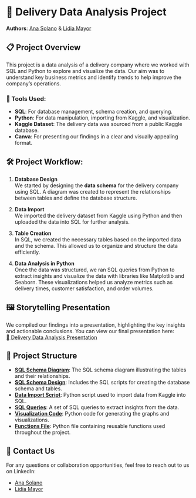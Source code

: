 # 🚚 Delivery Data Analysis Project

**Authors**: [Ana Solano](https://www.linkedin.com/in/ana-nofuentes-solano-654026a3/) & [Lidia Mayor](https://www.linkedin.com/in/lidia-mayor-sanjuan-3b350930b/)

## 📋 Project Overview

This project is a data analysis of a delivery company where we worked with SQL and Python to explore and visualize the data. Our aim was to understand key business metrics and identify trends to help improve the company’s operations.

### 🔧 Tools Used:
- **SQL**: For database management, schema creation, and querying.
- **Python**: For data manipulation, importing from Kaggle, and visualization.
- **Kaggle Dataset**: The delivery data was sourced from a public Kaggle database.
- **Canva**: For presenting our findings in a clear and visually appealing format.


## 🛠️ Project Workflow:

1. **Database Design**  
   We started by designing the **data schema** for the delivery company using SQL. A diagram was created to represent the relationships between tables and define the database structure.

2. **Data Import**  
   We imported the delivery dataset from Kaggle using Python and then uploaded the data into SQL for further analysis.

3. **Table Creation**  
   In SQL, we created the necessary tables based on the imported data and the schema. This allowed us to organize and structure the data efficiently.

4. **Data Analysis in Python**  
   Once the data was structured, we ran SQL queries from Python to extract insights and visualize the data with libraries like Matplotlib and Seaborn. These visualizations helped us analyze metrics such as delivery times, customer satisfaction, and order volumes.


## 🖼️ Storytelling Presentation

We compiled our findings into a presentation, highlighting the key insights and actionable conclusions. You can view our final presentation here:  
[📑 Delivery Data Analysis Presentation](https://www.canva.com/design/DAGROqHXPkc/TeP55Ue0gedK7ltgK876Ug/view?utm_content=DAGROqHXPkc&utm_campaign=designshare&utm_medium=link&utm_source=editor)


## 📂 Project Structure
- [**SQL Schema Diagram**](https://github.com/lidiamayor/delivery-study-sql-minproject/blob/main/SQL/diagram.mwb): The SQL schema diagram illustrating the tables and their relationships.
- [**SQL Schema Design**](https://github.com/lidiamayor/delivery-study-sql-minproject/blob/main/SQL/delivery_schema.sql): Includes the SQL scripts for creating the database schema and tables.
- [**Data Import Script**](https://github.com/lidiamayor/delivery-study-sql-minproject/blob/main/python-sql.py): Python script used to import data from Kaggle into SQL.
- [**SQL Queries**](https://github.com/lidiamayor/delivery-study-sql-minproject/blob/main/SQL/queries.sql): A set of SQL queries to extract insights from the data.
- [**Visualization Code**](https://github.com/lidiamayor/delivery-study-sql-minproject/blob/main/main.ipynb): Python code for generating the graphs and visualizations.
- [**Functions File**](https://github.com/lidiamayor/delivery-study-sql-minproject/blob/main/functions.py): Python file containing reusable functions used throughout the project.


## 📩 Contact Us

For any questions or collaboration opportunities, feel free to reach out to us on LinkedIn:  
- [Ana Solano](https://www.linkedin.com/in/ana-nofuentes-solano-654026a3/)  
- [Lidia Mayor](https://www.linkedin.com/in/lidia-mayor-sanjuan-3b350930b/)
